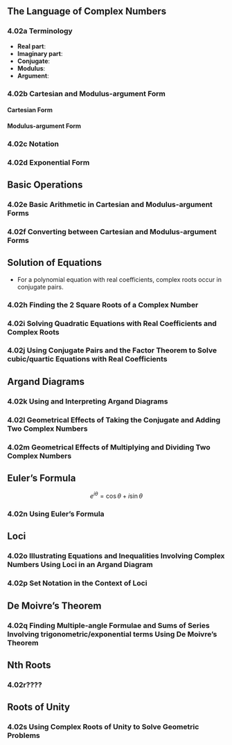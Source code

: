 ## The Language of Complex Numbers

### 4.02a Terminology

* **Real part**:
* **Imaginary part**:
* **Conjugate**:
* **Modulus**:
* **Argument**:

### 4.02b Cartesian and Modulus-argument Form

#### Cartesian Form

#### Modulus-argument Form

### 4.02c Notation

### 4.02d Exponential Form

## Basic Operations

### 4.02e Basic Arithmetic in Cartesian and Modulus-argument Forms

### 4.02f Converting between Cartesian and Modulus-argument Forms

## Solution of Equations

* For a polynomial equation with real coefficients, complex roots occur in conjugate pairs.

### 4.02h Finding the 2 Square Roots of a Complex Number

### 4.02i Solving Quadratic Equations with Real Coefficients and Complex Roots

### 4.02j Using Conjugate Pairs and the Factor Theorem to Solve cubic/quartic Equations with Real Coefficients

## Argand Diagrams

### 4.02k Using and Interpreting Argand Diagrams

### 4.02l Geometrical Effects of Taking the Conjugate and Adding Two Complex Numbers

### 4.02m Geometrical Effects of Multiplying and Dividing Two Complex Numbers

## Euler’s Formula

$$
e^{i\theta}=\cos\theta+i\sin\theta
$$

### 4.02n Using Euler’s Formula

## Loci

### 4.02o Illustrating Equations and Inequalities Involving Complex Numbers Using Loci in an Argand Diagram

### 4.02p Set Notation in the Context of Loci

## De Moivre’s Theorem

### 4.02q Finding Multiple-angle Formulae and Sums of Series Involving trigonometric/exponential terms Using De Moivre’s Theorem

## Nth Roots

### 4.02r????

## Roots of Unity

### 4.02s Using Complex Roots of Unity to Solve Geometric Problems